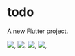 # todo

A new Flutter project.

![](assets/images/screen_1.jpg),
![](assets/images/screen_2.jpg),
![](assets/images/screen_3.jpg),
![](assets/images/screen_4.jpg),
